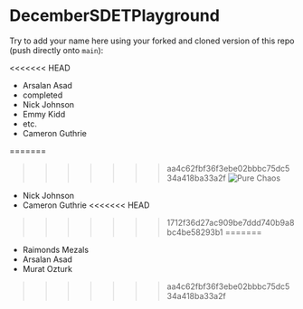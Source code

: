 # DecemberSDETPlayground

Try to add your name here using your forked and cloned version of this repo (push directly onto `main`):

<<<<<<< HEAD

- Arsalan Asad
- completed
- Nick Johnson
- Emmy Kidd
- etc.
- Cameron Guthrie

=======
>>>>>>> aa4c62fbf36f3ebe02bbbc75dc534a418ba33a2f
![Pure Chaos](https://imgur.com/TxHp9NU.png)

- Nick Johnson
- Cameron Guthrie
<<<<<<< HEAD

>>>>>>> 1712f36d27ac909be7ddd740b9a8bc4be58293b1
=======
- Raimonds Mezals
- Arsalan Asad
- Murat Ozturk
>>>>>>> aa4c62fbf36f3ebe02bbbc75dc534a418ba33a2f
